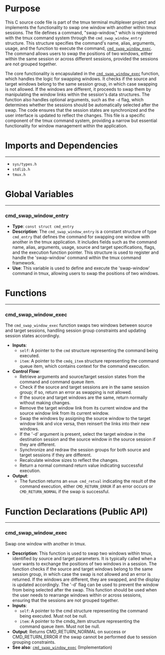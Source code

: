 # Purpose
This C source code file is part of the tmux terminal multiplexer project and implements the functionality to swap one window with another within tmux sessions. The file defines a command, "swap-window," which is registered with the tmux command system through the `cmd_swap_window_entry` structure. This structure specifies the command's name, alias, arguments, usage, and the function to execute the command, [`cmd_swap_window_exec`](#cmd_swap_window_exec). The command allows users to swap the positions of two windows, either within the same session or across different sessions, provided the sessions are not grouped together.

The core functionality is encapsulated in the [`cmd_swap_window_exec`](#cmd_swap_window_exec) function, which handles the logic for swapping windows. It checks if the source and target windows belong to the same session group, in which case swapping is not allowed. If the windows are different, it proceeds to swap them by manipulating the window links within the session's data structures. The function also handles optional arguments, such as the `-d` flag, which determines whether the sessions should be automatically selected after the swap. The code ensures that the session states are synchronized and the user interface is updated to reflect the changes. This file is a specific component of the tmux command system, providing a narrow but essential functionality for window management within the application.
# Imports and Dependencies

---
- `sys/types.h`
- `stdlib.h`
- `tmux.h`


# Global Variables

---
### cmd_swap_window_entry
- **Type**: `const struct cmd_entry`
- **Description**: The `cmd_swap_window_entry` is a constant structure of type `cmd_entry` that defines the command for swapping one window with another in the tmux application. It includes fields such as the command name, alias, arguments, usage, source and target specifications, flags, and the execution function pointer. This structure is used to register and handle the 'swap-window' command within the tmux command framework.
- **Use**: This variable is used to define and execute the 'swap-window' command in tmux, allowing users to swap the positions of two windows.


# Functions

---
### cmd_swap_window_exec<!-- {{#callable:cmd_swap_window_exec}} -->
The `cmd_swap_window_exec` function swaps two windows between source and target sessions, handling session group constraints and updating session states accordingly.
- **Inputs**:
    - `self`: A pointer to the `cmd` structure representing the command being executed.
    - `item`: A pointer to the `cmdq_item` structure representing the command queue item, which contains context for the command execution.
- **Control Flow**:
    - Retrieve arguments and source/target session states from the command and command queue item.
    - Check if the source and target sessions are in the same session group; if so, return an error as swapping is not allowed.
    - If the source and target windows are the same, return normally without making changes.
    - Remove the target window link from its current window and the source window link from its current window.
    - Swap the windows by assigning the source window to the target window link and vice versa, then reinsert the links into their new windows.
    - If the '-d' argument is present, select the target window in the destination session and the source window in the source session if they are different.
    - Synchronize and redraw the session groups for both source and target sessions if they are different.
    - Recalculate window sizes to reflect the changes.
    - Return a normal command return value indicating successful execution.
- **Output**:
    - The function returns an `enum cmd_retval` indicating the result of the command execution, either `CMD_RETURN_ERROR` if an error occurs or `CMD_RETURN_NORMAL` if the swap is successful.


# Function Declarations (Public API)

---
### cmd_swap_window_exec<!-- {{#callable_declaration:cmd_swap_window_exec}} -->
Swap one window with another in tmux.
- **Description**: This function is used to swap two windows within tmux, identified by source and target parameters. It is typically called when a user wants to exchange the positions of two windows in a session. The function checks if the source and target windows belong to the same session group, in which case the swap is not allowed and an error is returned. If the windows are different, they are swapped, and the display is updated accordingly. The '-d' flag can be used to prevent the window from being selected after the swap. This function should be used when the user needs to rearrange windows within or across sessions, ensuring that the sessions are not grouped together.
- **Inputs**:
    - `self`: A pointer to the cmd structure representing the command being executed. Must not be null.
    - `item`: A pointer to the cmdq_item structure representing the command queue item. Must not be null.
- **Output**: Returns CMD_RETURN_NORMAL on success or CMD_RETURN_ERROR if the swap cannot be performed due to session grouping constraints.
- **See also**: [`cmd_swap_window_exec`](#cmd_swap_window_exec)  (Implementation)


